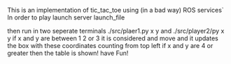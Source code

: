 This is an implementation of tic_tac_toe using (in a bad way) ROS services`
In order to play launch server launch_file

then run in two seperate terminals ./src/plaer1.py x y and ./src/player2/py x y 
if x and y are between 1 2 or 3 it is considered and move and it updates the box with these coordinates counting from top left
if x and y are 4 or greater then the table is shown!
have Fun! 
